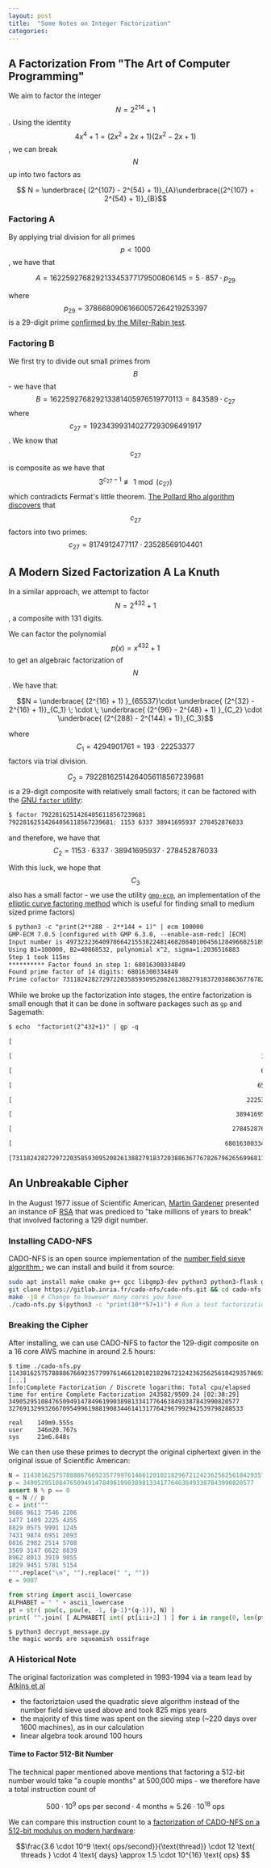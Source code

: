 ```yaml
---
layout: post
title:  "Some Notes on Integer Factorization"
categories: 
---
```


## A Factorization From "The Art of Computer Programming"
We aim to factor the integer $$N = 2^{214} + 1$$. Using the identity $$4x^4+1 = (2x^2+2x+1)(2x^2-2x+1)$$, we can break $$N$$ up into two factors as 

$$ N = \underbrace{ (2^{107} - 2^{54} + 1)}_{A}\underbrace{(2^{107} + 2^{54} + 1)}_{B}$$

### Factoring A
By applying trial division for all primes $$p < 1000$$, we have that 

$$ A = 162259276829213345377179500806145 = 5 \cdot 857 \cdot p_{29} $$

where $$p_{29} = 37866809061660057264219253397$$ is a 29-digit prime [confirmed by the Miller-Rabin test](https://tio.run/##TY7PboQgGMTvPsVcmmiLUWARNfHgpU/QW9M0trJd0g0a6mbdp7cf9M/ulxCGGfgN82U5TE7m82W@bFuPDrwSQjVCV7VoBJdyp6TWXDeqLOuy4jtVFGl9XyudJZ5hpBc9Q5mcD/Zo4HEHga5D2Sag8SiKDiLqEQ9ET/aTxwDr8CwYJINi0Ayc06ITD7phEKQF7ZJ8qV9aRMRKbfN0Tgc2sj6Llt0Hl8AgblR9zlu8T26x7mTinVD5Gir94D5M6nOe/Xzvlrky8ce85QbavxnmzZvhMzrm@GWu2eytW1I8DuTiyjGrXdIs@U2f/InCbfsG).

### Factoring B
We first try to divide out small primes from $$B$$ - we have that
$$B = 162259276829213381405976519770113 = 843589 \cdot c_{27}$$
where $$c_{27} = 192343993140277293096491917$$. We know that $$c_{27}$$ is composite as we have that $$3^{c_{27}-1} \not\equiv 1 \bmod(c_{27}) $$ which contradicts Fermat's little theorem. [The Pollard Rho algorithm](https://en.wikipedia.org/wiki/Pollard%27s_rho_algorithm) [discovers](https://tio.run/##VVBbbsMgEPznFNtIlSAPyRgrFpZ6BX/lAm7ANpJtEMEqnN4B0tTqfg0z7OzsmuBGvbCLCSZsW2/1DHPnRlCz0dbBcBcok8pJ67SeHm/lrtfFIdTCF1BesopxzmhVlHVdclbwa8UppzVCQvZgR41b0iCI5WNDmVGIyGckkklGQ0RTN3@LDnwD2B/9iZLPNmspQpSL/PgZ1SThZlf5sn1bD9iTPyJkYsCB7FyaFbfCOFx8dD5Du2uqj/JHzLJ7pjJWLQ4f0vzmcM45yL8PVrrVLiB2oxT1lJZCr@bfEwDZtic) that $$c_{27}$$ factors into two primes:
$$c_{27} = 8174912477117 \cdot 23528569104401$$


## A Modern Sized Factorization A La Knuth
In a similar approach, we attempt to factor $$N = 2^{432}+1$$, a composite with 131 digits. 

We can factor the polynomial $$p(x) = x^{432} + 1$$ to get an algebraic factorization of $$N$$. We have that:

$$N = \underbrace{ (2^{16} + 1) }_{65537}\cdot \underbrace{ (2^{32} - 2^{16} + 1)}_{C_1} \; \cdot \; \underbrace{  (2^{96} - 2^{48} + 1) }_{C_2}  \cdot \underbrace{ (2^{288} - 2^{144} + 1)}_{C_3}$$

where $$C_1 = 4294901761 = 193 \cdot 22253377$$ factors via trial division. 

$$C_2 = 79228162514264056118567239681$$ is a 29-digit composite with relatively small factors; it can be factored with the [GNU `factor` utility](https://www.gnu.org/software/coreutils/manual/html_node/factor-invocation.html#factor-invocation):

```sh
$ factor 79228162514264056118567239681
79228162514264056118567239681: 1153 6337 38941695937 278452876033
```
and therefore, we have that $$C_2 = 1153\cdot 6337 \cdot  38941695937 \cdot 278452876033$$


With this luck, we hope that $$C_3$$ also has a small factor - we use the utility [`gmp-ecm`](https://www.rieselprime.de/ziki/GMP-ECM), an implementation of the [elliptic curve factoring method](https://en.wikipedia.org/wiki/Lenstra_elliptic-curve_factorization) which is useful for finding small to medium sized prime factors)

```txt
$ python3 -c "print(2**288 - 2**144 + 1)" | ecm 100000
GMP-ECM 7.0.5 [configured with GMP 6.3.0, --enable-asm-redc] [ECM]
Input number is 497323236409786642155382248146820840100456128496602518909840835357441224364171869552641 (87 digits)
Using B1=100000, B2=40868532, polynomial x^2, sigma=1:2036516883
Step 1 took 115ms
********** Factor found in step 1: 68016300334849
Found prime factor of 14 digits: 68016300334849
Prime cofactor 7311824282729722035859309520826138827918372038863677678267962656996811009 has 73 digits
```


While we broke up the factorization into stages, the entire factorization is small enough that it can be done in software packages such as `gp` and Sagemath:

```txt
$ echo  "factorint(2^432+1)" | gp -q 

[                                                                      193 1]

[                                                                     1153 1]

[                                                                     6337 1]

[                                                                    65537 1]

[                                                                 22253377 1]

[                                                              38941695937 1]

[                                                             278452876033 1]

[                                                           68016300334849 1]

[7311824282729722035859309520826138827918372038863677678267962656996811009 1]
```


## An Unbreakable Cipher

In the August 1977 issue of Scientific American, [Martin Gardener](https://www.jstor.org/stable/24954008?seq=1) presented an instance oF [RSA](https://en.wikipedia.org/wiki/RSA_cryptosystem) that was prediced to "take millions of years to break" that involved factoring a 129 digit number.

### Installing CADO-NFS
CADO-NFS is an open source implementation of the [ number field sieve algorithm ](https://en.wikipedia.org/wiki/General_number_field_sieve); we can install and build it from source:
```sh
sudo apt install make cmake g++ gcc libgmp3-dev python3 python3-flask git # Install necessary libraries
git clone https://gitlab.inria.fr/cado-nfs/cado-nfs.git && cd cado-nfs # Get source code for CADO-NFS
make -j8 # Change to however many cores you have
./cado-nfs.py $(python3 -c "print(10**57+1)") # Run a test factorization
```
### Breaking the Cipher

After installing, we can use CADO-NFS to factor the 129-digit composite on a 16 core AWS machine in around 2.5 hours:

```
$ time ./cado-nfs.py 114381625757888867669235779976146612010218296721242362562561842935706935245733897830597123563958705058989075147599290026879543541
[...]
Info:Complete Factorization / Discrete logarithm: Total cpu/elapsed time for entire Complete Factorization 243582/9509.24 [02:38:29]
3490529510847650949147849619903898133417764638493387843990820577 32769132993266709549961988190834461413177642967992942539798288533

real    149m9.555s
user    346m20.767s
sys     21m6.648s
```

We can then use these primes to decrypt the original ciphertext given in the original issue of Scientific American:
```python
N = 114381625757888867669235779976146612010218296721242362562561842935706935245733897830597123563958705058989075147599290026879543541
p = 3490529510847650949147849619903898133417764638493387843990820577
assert N % p == 0
q = N // p
c = int("""
9686 9613 7546 2206
1477 1409 2225 4355
8829 0575 9991 1245
7431 9874 6951 2093
0816 2982 2514 5708
3569 3147 6622 8839
8962 8013 3919 9055
1829 9451 5781 5154
""".replace("\n", "").replace(" ", ""))
e = 9007

from string import ascii_lowercase
ALPHABET = " " + ascii_lowercase
pt = str( pow(c, pow(e, -1, (p-1)*(q-1)), N) )
print( "".join( [ ALPHABET[ int( pt[i:i+2] ) ] for i in range(0, len(pt), 2) ] ) )
```

```
$ python3 decrypt_message.py 
the magic words are squeamish ossifrage
```

### A Historical Note
The original factorization was completed in 1993-1994 via a team lead by [Atkins et al](http://web.mit.edu/warlord/www/rsa129.ps)
 - the factoriztaion used the quadratic sieve algorithm instead of the number field sieve used above and took 825 mips years
 - the majority of this time was spent on the sieving step (~220 days over 1600 machines), as in our calculation
 - linear algebra took around 100 hours
 
#### Time to Factor 512-Bit Number
The technical paper mentioned above mentions that factoring a 512-bit number would take "a couple months" at 500,000 mips - we therefore have a total instruction count of 

$$500\cdot10^9 \text{ ops per second} \cdot 4 \text{ months} \approx 5.26 \cdot 10^{18} \text{ ops} $$

We can compare this instruction count to a [factorization of CADO-NFS on a 512-bit modulus on modern hardware](https://yurichev.com/news/20220210_RSA/):

$$\frac{3.6 \cdot 10^9 \text{ ops/second}}{\text{thread}} \cdot 12 \text{ threads } \cdot 4 \text{ days} \approx  1.5 \cdot 10^{16} \text{ ops} $$
